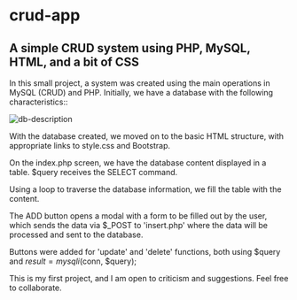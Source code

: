# crud-app
## A simple CRUD system using PHP, MySQL, HTML, and a bit of CSS


In this small project, a system was created using the main operations in MySQL (CRUD) and PHP. Initially, we have a database with the following characteristics::

![db-description](https://github.com/user-attachments/assets/17cefcb9-da13-465d-ad40-fc92d2d810c0)

With the database created, we moved on to the basic HTML structure, with appropriate links to style.css and Bootstrap.

On the index.php screen, we have the database content displayed in a table. $query receives the SELECT command.

Using a loop to traverse the database information, we fill the table with the content.

The ADD button opens a modal with a form to be filled out by the user, which sends the data via $_POST to 'insert.php' where the data will be processed and sent to the database.

Buttons were added for 'update' and 'delete' functions, both using $query and $result=mysqli($conn, $query);

This is my first project, and I am open to criticism and suggestions. Feel free to collaborate.
